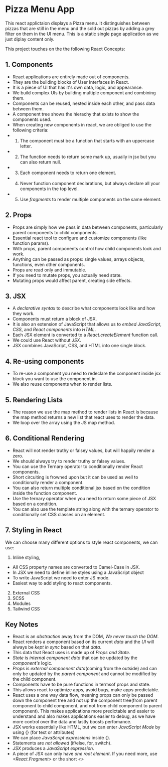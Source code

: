 # Pizza Menu App

This react applictaion displays a Pizza menu. It distinguishes between pizzas that are still in the menu and the sold out pizzas by adding a grey filter on them in the UI menu. This is a static single page application as we just diplay content only.

This project touches on the the following React Concepts:

## 1. Components

- React applications are entirely made out of components.
- They are the building blocks of User Interfaces in React.
- It is a piece of UI that has it's own data, logic, and appearance.
- We build complex UIs by building multiple component and combining them.
- Components can be reused, nested inside each other, and pass data between them.
- A component tree shows the hierachy that exists to show the components used.
- When creating new components in react, we are obliged to use the following criteria:
- 1. The component must be a function that starts with an uppercase letter.
- 2. The function needs to return some mark up, usually in jsx but you can also return null.
- 3. Each component needs to return one element.
- 4. Never function component declarations, but always declare all your components in the top level.
- 5. Use _fragments_ to render multiple components on the same element.

## 2. Props

- Props are simply how we pass in data between components, particularly parent components to child components.
- Essential react tool to configure and customize components (like function params).
- With props, parent components control how child components look and work.
- Anything can be passed as props: single values, arrays objects, functions, even other components.
- Props are read only and immutable.
- If you need to mutate props, you actually need state.
- Mutating props would affect parent, creating side effects.

## 3. JSX

- A _declarative syntax_ to describe what components look like and how they work.
- Components must return a block of JSX.
- It is also an extension of JavaScript that allows us to _embed_ _JavaScript_, _CSS_, and _React components_ into _HTML_.
- Each JSX element is converted to a _React.createElement_ function call.
- We could use React without _JSX_.
- JSX combines JavaScript, CSS, and HTML into one single block.

## 4. Re-using components

- To re-use a component you need to redeclare the component inside jsx block you want to use the component in.
- We also reuse components when to render lists.

## 5. Rendering Lists

- The reason we use the map method to render lists in React is because the map method returns a new list that react uses to render the data.
- We loop over the array using the JS map method.

## 6. Conditional Rendering

- React will not render truthy or falsey values, but will happily render a zero.
- We should always try to render truthy or falsey values.
- You can use the Ternary operator to conditionally render React components.
- Short circuiting is frowned upon but it can be used as well to conditionally render a component.
- You can also return multiple conditional jsx based on the condition inside the function component.
- Use the ternary operator when you need to return some piece of JSX based on a condition.
- You can also use the template string along with the ternary operator to conditionally set CSS classes on an element.

## 7. Styling in React

We can choose many different options to style react components, we can use:

1. Inline styling,

- All CSS property names are converted to Camel-Case in JSX.
- In JSX we need to define inline styles using a JavaScript object
- To write JavaScript we need to enter JS mode.
- Easiest way to add styling to react components.

2. External CSS
3. SCSS
4. Modules
5. Tailwind CSS

## Key Notes

- React is an _abstraction_ away from the DOM, _We never touch the DOM_.
- React renders a component based on its current _data_ and the _UI_ will always be _kept in_ _sync_ based on that _data_.
- This data that React uses is made up of _Props and State_.
- _State_ is _internal component data_ that can be updated by the _component's_ logic.
- _Props_ is _external compoenent data_(coming from the outside) and can only be updated by the _parent component_ and cannot be modified by the child component.
- Components have to be pure functions in termsof props and state.
- This allows react to optimize apps, avoid bugs, make apps predictable.
- React uses a one way data flow, meaning props can only be passed down the component tree and not up the component tree(from parent component to child component, and not from child component to parent component).
  This makes applications more predictable and easier to understand and also makes applications easier to debug, as we have more control over the data and lastly boosts perfomance.
- JSX works essentially like HTML, but we can enter _JavaScript Mode_ by using {} (for text or attributes)
- We can place _JavaScript expressions_ inside {}.
- Statements are _not allowed_ (if/else, for, switch).
- _JSX_ produces a _JavaScript expression_.
- A piece of JSX can only have _one root element_. If you need more, use _<React.Fragment>_ or the short _<>_

